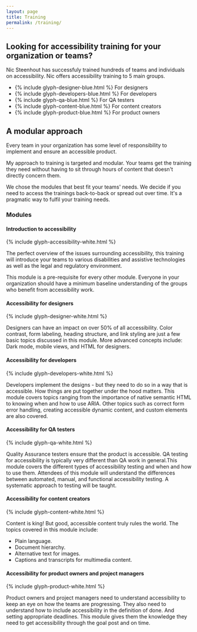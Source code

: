 ```yaml
---
layout: page
title: Training
permalink: /training/
---
```


## Looking for accessibility training for your organization or teams?

Nic Steenhout has successfuly trained hundreds of teams and individuals on accessibility. Nic offers accessibility
training to 5 main groups.

<!-- need icons/images with these -->

<ul class="flex-reflow logos">
  <li>
    {% include glyph-designer-blue.html %}
    For designers
  </li>
  <li>
    {% include glyph-developers-blue.html %}
    For developers
  </li>
  <li>
    {% include glyph-qa-blue.html %}
    For QA testers
  </li>
  <li>
    {% include glyph-content-blue.html %}
    For content creators
  </li>
  <li>
    {% include glyph-product-blue.html %}
    For product owners
  </li>
</ul>

## A modular approach

Every team in your organization has some level of responsibility to implement and ensure an accessible product.

My approach to training is targeted and modular. Your teams get the training they need without having to sit through
hours of content that doesn't directly concern them.

We chose the modules that best fit your teams' needs. We decide if you need to access the trainings back-to-back or
spread out over time. It's a pragmatic way to fulfil your training needs.

<section class="light-on-primary margin-vertical pad-inline round-corners">
  <h3>Modules</h3>
  <div class="grid-3x2 grid-top">
    <div>
      <h4>Introduction to accessibility</h4>
      <div class="flex-glyph">
        {% include glyph-accessibility-white.html %}
      </div>
      <p>The perfect overview of the issues surrounding accessibility, this training will introduce your teams to
        various disabilities and assistive technologies as well as the legal and regulatory environment.</p>
      <p>This module is a pre-requisite for every other module. Everyone in your organization should have a minimum
        baseline understanding of the groups who benefit from accessibility work.</p>
    </div>
    <div>
      <h4>Accessibility for designers</h4>
      <div class="flex-glyph">
        {% include glyph-designer-white.html %}
      </div>
      <p>Designers can have an impact on over 50% of all accessibility. Color contrast, form labeling, heading
        structure, and link styling are just a few basic topics discussed in this module. More advanced concepts
        include: Dark mode, mobile views, and HTML for designers.</p>
    </div>
    <div>
      <h4>Accessibility for developers</h4>
      <div class="flex-glyph">
        {% include glyph-developers-white.html %}
      </div>
      <p>Developers implement the designs - but they need to do so in a way that is accessible. How things are put
        together under the hood matters. This module covers topics ranging from the importance of native semantic HTML
        to knowing when and how to use ARIA. Other topics such as correct form error handling, creating accessible
        dynamic content, and custom elements are also covered.</p>
    </div>
    <div>
      <h4>Accessibility for QA testers</h4>
      <div class="flex-glyph">
        {% include glyph-qa-white.html %}
      </div>
      <p>Quality Assurance testers ensure that the product is accessible. QA testing for accessibility is typically very
        different than QA work in general.This module covers the different types of accessibility testing and when and
        how to use them. Attendees of this module will understand the differences between automated, manual, and
        functional accessibility testing. A systematic approach to testing will be taught.</p>
    </div>
    <div>
      <h4>Accessibility for content creators</h4>
      <div class="flex-glyph">
        {% include glyph-content-white.html %}
      </div>
      <p>Content is king! But good, accessible content truly rules the world. The topics covered in this module include:
      </p>
      <ul>
        <li>Plain language.</li>
        <li>Document hierarchy.</li>
        <li>Alternative text for images.</li>
        <li>Captions and transcripts for multimedia content.</li>
      </ul>
    </div>
    <div>
      <h4>Accessibility for product owners and project managers</h4>
      <div class="flex-glyph">
        {% include glyph-product-white.html %}
      </div>
      <p>Product owners and project managers need to understand accessibility to keep an eye on how the teams are
        progressing. They also need to understand how to include accessibility in the definition of done. And setting
        appropriate deadlines. This module gives them the knowledge they need to get accessibility through the goal post
        and on time.</p>
    </div>
  </div>
</section>